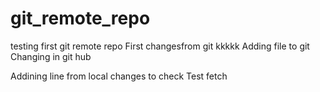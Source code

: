# git_remote_repo
testing first git  remote repo
First changesfrom git
kkkkk
Adding file to git
Changing in git hub

Addining line from local 
changes to check Test  fetch
